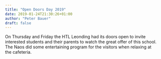 ```yaml
---
title: "Open Doors Day 2019"
date: 2019-01-24T21:30:26+01:00
author: "Peter Bauer"
draft: false
---
```


On Thursday and Friday the HTL Leonding had its doors open to invite interested students and their parents to watch the great offer of this school. The Naos did some entertaining program for the visitors when relaxing at the cafeteria.
